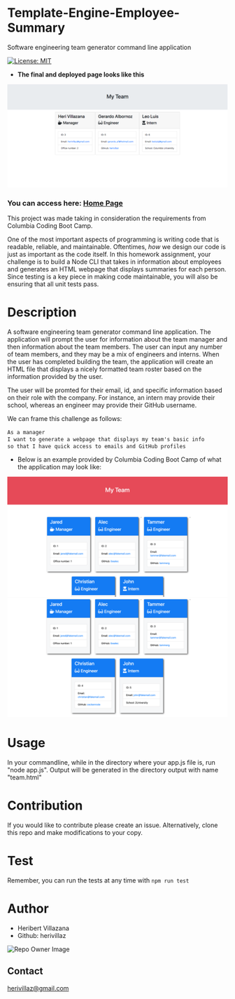 # Template-Engine-Employee-Summary
Software engineering team generator command line application

[![License: MIT](https://img.shields.io/badge/License-MIT-blue.svg)](https://opensource.org/licenses/MIT)

* **The final and deployed page looks like this**

![Home Page](/Assets/homepage.png)

### You can access here: [Home Page]()

This project was made taking in consideration the requirements from Columbia Coding Boot Camp.

One of the most important aspects of programming is writing code that is readable, reliable, and maintainable. Oftentimes, *how* we design our code is just as important as the code itself. In this homework assignment, your challenge is to build a Node CLI that takes in information about employees and generates an HTML webpage that displays summaries for each person. Since testing is a key piece in making code maintainable, you will also be ensuring that all unit tests pass.


# Description

A software engineering team generator command line application. The application will prompt the user for information about the team manager and then information about the team members. The user can input any number of team members, and they may be a mix of engineers and interns. When the user has completed building the team, the application will create an HTML file that displays a nicely formatted team roster based on the information provided by the user.

The user will be promted for their email, id, and specific information based on their role with the company. For instance, an intern may provide their school, whereas an engineer may provide their GitHub username.

We can frame this challenge as follows:

```
As a manager
I want to generate a webpage that displays my team's basic info
so that I have quick access to emails and GitHub profiles
```

* Below is an example provided by Columbia Coding Boot Camp of what the application may look like:

![Employee Summary 1](./Assets/10-OOP-homework-demo-1.png)
![Employee Summary 2](./Assets/10-OOP-homework-demo-2.png)


# Usage
In your commandline, while in the directory where your app.js file is, run "node app.js". Output will be generated in the directory output with name "team.html"

# Contribution
If you would like to contribute please create an issue. Alternatively, clone this repo and make modifications to your copy.

# Test
Remember, you can run the tests at any time with `npm run test`

# Author
* Heribert Villazana
* Github: herivillaz

![Repo Owner Image](https://avatars.githubusercontent.com/herivillaz?s=100)

## Contact
herivillaz@gmail.com
